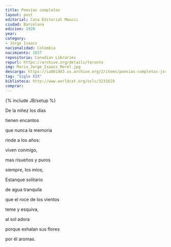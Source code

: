 ```yaml
---
title: Poesías completas
layout: post
editorial: Casa Editorial Maucci
ciudad: Barcelona
edicion: 1920
year: 
category:
- Jorge Isaacs
nacionalidad: Colombia
nacimiento: 1837
repositorio: Canadian Libraries
repurl: https://archive.org/details/toronto
img: Maria_Jorge_Isaacs_Morel.jpg
descarga: https://ia801403.us.archive.org/2/items/poesias-completas-jorge-isaacs/Poesias%20completas%20-%20Jorge%20Isaacs.pdf
tag: "Siglo XIX"
biblioteca: http://www.worldcat.org/oclc/3231619
comprar: 
---
```

{% include JB/setup %}
 
De la niñez los días
 
tienen encantos
 
que nunca la memoria
 
rinde a los años:
 
viven conmigo,
 
mas risueños y puros
 
siempre, los míos,
 
Estanque solitario
 
de agua tranquila
 
que el roce de los vientos
 
teme y esquiva,
 
al sol adora
 
porque exhalan sus flores
 
por él aromas.
